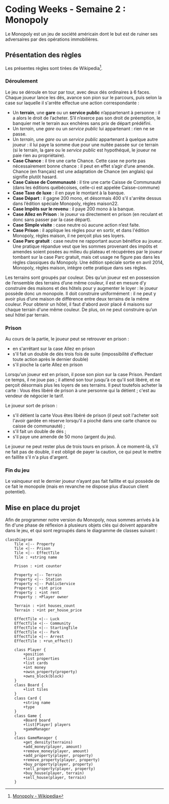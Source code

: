 # Coding Weeks - Semaine 2 : Monopoly
Le Monopoly est un jeu de société américain dont le but est de ruiner ses adversaires par des opérations immobilières.

## Présentation des règles

Les présentes règles sont tirées de Wikipedia[^1].

### Déroulement
Le jeu se déroule en tour par tour, avec deux dés ordinaires à 6 faces. Chaque joueur lance les dés, avance son pion sur le parcours, puis selon la case sur laquelle il s'arrête effectue une action correspondante :
- Un **terrain**, une **gare** ou un **service public** n’appartenant à personne : il a alors le droit de l’acheter. S’il n’exerce pas son droit de préemption, le banquier met le terrain aux enchères sans prix de départ prédéfini.
- Un *terrain*, une *gare* ou un *service public* lui appartenant : rien ne se passe.
- Un *terrain*, une *gare* ou un *service public* appartenant à quelque autre joueur : il lui paye la somme due pour une nuitée passée sur ce terrain (si le terrain, la gare ou le *service public* est hypothéqué, le joueur ne paie rien au propriétaire).
- **Case Chance** : il tire une carte Chance. Cette case ne porte pas nécessairement bonne chance : il peut en effet s’agir d’une amende. Chance (en français) est une adaptation de Chance (en anglais) qui signifie plutôt hasard.
- **Case Caisse de Communauté** : il tire une carte Caisse de Communauté (dans les éditions québécoises, celle-ci est appelée Caisse-commune)
- **Case Taxe de luxe** : il en paye le montant à la banque.
- **Case Départ** : il gagne 200 mono, et désormais 400 s'il s'arrête dessus dans l’édition spéciale Monopoly, règles maison22.
- **Case Impôts sur le revenu** : il paye 200 mono à la banque.
- **Case Allez en Prison** : le joueur va directement en prison (en reculant et donc sans passer par la case départ).
- **Case Simple visite** : case neutre où aucune action n’est faite.
- **Case Prison** : il applique les règles pour en sortir, et dans l'édition Monopoly, règles maison, il ne perçoit plus ses loyers.
- **Case Parc gratuit** : case neutre ne rapportant aucun bénéfice au joueur. Une pratique répandue veut que les sommes provenant des impôts et amendes soient posées au milieu du plateau et récupérées par le joueur tombant sur la case Parc gratuit, mais cet usage ne figure pas dans les règles classiques du Monopoly. Une édition spéciale sortie en avril 2014, Monopoly, règles maison, intègre cette pratique dans ses règles.

Les terrains sont groupés par couleur. Dès qu’un joueur est en possession de l’ensemble des terrains d’une même couleur, il est en mesure d’y construire des maisons et des hôtels pour y augmenter le loyer : le joueur possède donc un monopole. Il doit construire uniformément : il ne peut y avoir plus d’une maison de différence entre deux terrains de la même couleur. Pour obtenir un hôtel, il faut d'abord avoir placé 4 maisons sur chaque terrain d'une même couleur. De plus, on ne peut construire qu’un seul hôtel par terrain.

### Prison
Au cours de la partie, le joueur peut se retrouver en prison :

- en s'arrêtant sur la case Allez en prison
- s'il fait un double de dés trois fois de suite (impossibilité d'effectuer toute action après le dernier double)
- s'il pioche la carte Allez en prison

Lorsqu'un joueur est en prison, il pose son pion sur la case Prison. Pendant ce temps, il ne joue pas ; il attend son tour jusqu'à ce qu'il soit libéré, et ne perçoit désormais plus les loyers de ses terrains. Il peut toutefois acheter la carte : Vous êtes libéré de prison à une personne qui la détient ; c'est au vendeur de négocier le tarif.

Le joueur sort de prison :

- s'il détient la carte Vous êtes libéré de prison (il peut soit l'acheter soit l'avoir gardée en réserve lorsqu'il a pioché dans une carte chance ou caisse de communauté) ;
- s'il fait un double de dés ;
- s'il paye une amende de 50 mono (argent du jeu).

Le joueur ne peut rester plus de trois tours en prison. À ce moment-là, s'il ne fait pas de double, il est obligé de payer la caution, ce qui peut le mettre en faillite s'il n'a plus d'argent.

### Fin du jeu
Le vainqueur est le dernier joueur n’ayant pas fait faillite et qui possède de ce fait le monopole (mais en revanche ne dispose plus d’aucun client potentiel).

## Mise en place du projet
Afin de programmer notre version du Monopoly, nous sommes arrivés à la fin d'une phase de réflexion à plusieurs objets clés qui doivent apparaître dans le jeu, et qui sont regroupés dans le diagramme de classes suivant :
```mermaid
classDiagram
	Tile <|-- Property
	Tile <|-- Prison
	Tile <|-- EffectTile
	Tile : +string name

	Prison : +int counter
	
	Property <|-- Terrain
	Property <|-- Station
	Property <|-- PublicService
	Property : +int price
	Property : +int rent
	Property : +Player owner

	Terrain : +int houses_count
	Terrain : +int per_house_price

	EffectTile <|-- Luck
	EffectTile <|-- Community
	EffectTile <|-- StartingTile
	EffectTile <|-- Park
	EffectTile <|-- Arrest
	EffectTile : +run_effect()

	class Player {
		+position
		+list properties
		+list cards
		+int money
		+owsn_property(property)
		+owns_block(block)
	}
	class Board {
		+list tiles
	}
	class Card {
		+string name
		+type
	}
	class Game {
		+Board board
		+list[Player] players
		+gameManager
	}
	class GameManager {
		+get_density(terrains)
		+add_money(player, amount)
		+remove_money(player, amount)
		+add_property(player, property)
		+remove_property(player, property)
		+buy_property(player, property)
		+sell_property(player, property)
		+buy_house(player, terrain)
		+sell_house(player, terrain)
	}
```

[^1]: [Monopoly - Wikipedia](https://fr.wikipedia.org/wiki/Monopoly)